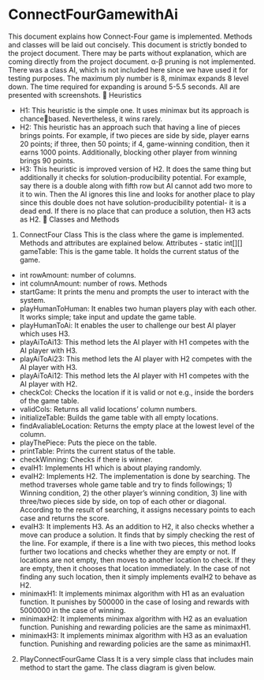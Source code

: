 # ConnectFourGamewithAi
This document explains how Connect-Four game is implemented. Methods and 
classes will be laid out concisely. 
This document is strictly bonded to the project document. There may be parts 
without explanation, which are coming directly from the project document. α-β 
pruning is not implemented. There was a class AI, which is not included here since 
we have used it for testing purposes. 
The maximum ply number is 8, minimax expands 8 level down. The time required for 
expanding is around 5-5.5 seconds. All are presented with screenshots. 
 Heuristics
- H1: This heuristic is the simple one. It uses minimax but its approach is chancebased. Nevertheless, it wins rarely. 
- H2: This heuristic has an approach such that having a line of pieces brings points. 
For example, if two pieces are side by side, player earns 20 points; if three, then 
50 points; if 4, game-winning condition, then it earns 1000 points. Additionally, 
blocking other player from winning brings 90 points. 
- H3: This heuristic is improved version of H2. It does the same thing but 
additionally it checks for solution-producibility potential. For example, say there 
is a double along with fifth row but AI cannot add two more to it to win. Then the 
AI ignores this line and looks for another place to play since this double does not 
have solution-producibility potential- it is a dead end. If there is no place that can 
produce a solution, then H3 acts as H2. 
 Classes and Methods 
1. ConnectFour Class 
This is the class where the game is implemented. Methods and attributes are 
explained below. 
Attributes - static int[][] gameTable: This is the game table. It holds the current status 
of the game.
- int rowAmount: number of columns.
- int columnAmount: number of rows.
Methods 
- startGame: It prints the menu and prompts the user to interact with the 
system.
- playHumanToHuman: It enables two human players play with each other. 
It works simple; take input and update the game table.
- playHumanToAi: It enables the user to challenge our best AI player which 
uses H3. 
- playAiToAi13: This method lets the AI player with H1 competes with the 
AI player with H3. 
- playAiToAi23: This method lets the AI player with H2 competes with the 
AI player with H3. 
- playAiToAi12: This method lets the AI player with H1 competes with the 
AI player with H2. 
- checkCol: Checks the location if it is valid or not e.g., inside the borders of 
the game table.
- validCols: Returns all valid locations’ column numbers.
- initializeTable: Builds the game table with all empty locations.
- findAvaliableLocation: Returns the empty place at the lowest level of the 
column.
- playThePiece: Puts the piece on the table.
- printTable: Prints the current status of the table.
- checkWinning: Checks if there is winner.
- evalH1: Implements H1 which is about playing randomly.
- evalH2: Implements H2. The implementation is done by searching. The 
method traverses whole game table and try to finds followings; 1) 
Winning condition, 2) the other player’s winning condition, 3) line with 
three/two pieces side by side, on top of each other or diagonal. According to the result of searching, it assigns necessary points to each case and 
returns the score.
- evalH3: It implements H3. As an addition to H2, it also checks whether a 
move can produce a solution. It finds that by simply checking the rest of 
the line. For example, if there is a line with two pieces, this method looks 
further two locations and checks whether they are empty or not. If 
locations are not empty, then moves to another location to check. If they 
are empty, then it chooses that location immediately. In the case of not 
finding any such location, then it simply implements evalH2 to behave as 
H2.
- minimaxH1: It implements minimax algorithm with H1 as an evaluation 
function. It punishes by 500000 in the case of losing and rewards with 
5000000 in the case of winning.
- minimaxH2: It implements minimax algorithm with H2 as an evaluation 
function. Punishing and rewarding policies are the same as minimaxH1.
- minimaxH3: It implements minimax algorithm with H3 as an evaluation 
function. Punishing and rewarding policies are the same as minimaxH1.
2. PlayConnectFourGame Class 
It is a very simple class that includes main method to start the game. 
The class diagram is given below.

